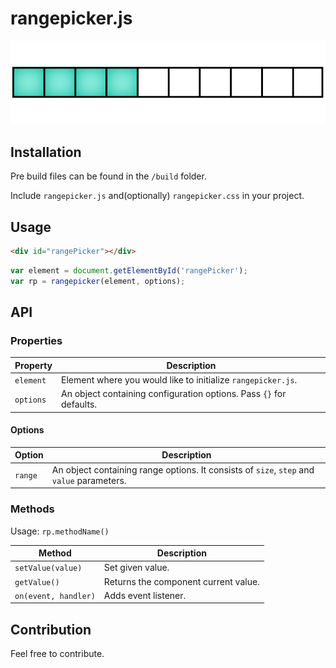 # rangepicker.js

![rangepicker.js](rangepicker.png)

## Installation

Pre build files can be found in the ```/build``` folder.

Include ```rangepicker.js``` and(optionally) ```rangepicker.css``` in your project.

## Usage

```html
<div id="rangePicker"></div>
```
```javascript
var element = document.getElementById('rangePicker');
var rp = rangepicker(element, options);
```

## API

### Properties

Property | Description
--- | ---
`element` | Element where you would like to initialize ```rangepicker.js```. |
`options` | An object containing configuration options. Pass ```{}``` for defaults. |

#### Options

Option | Description
--- | ---
`range` | An object containing range options. It consists of ```size```, ```step``` and ```value``` parameters. |

### Methods

Usage: ```rp.methodName()```

Method | Description
--- | ---
`setValue(value)` | Set given value. |
`getValue()` | Returns the component current value. |
`on(event, handler)` | Adds event listener. |

## Contribution

Feel free to contribute.
